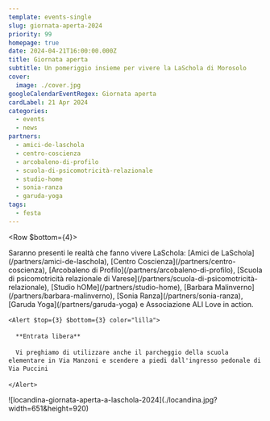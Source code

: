 ```yaml
---
template: events-single
slug: giornata-aperta-2024
priority: 99
homepage: true
date: 2024-04-21T16:00:00.000Z
title: Giornata aperta
subtitle: Un pomeriggio insieme per vivere la LaSchola di Morosolo
cover:
  image: ./cover.jpg
googleCalendarEventRegex: Giornata aperta
cardLabel: 21 Apr 2024
categories:
  - events
  - news
partners:
  - amici-de-laschola
  - centro-coscienza
  - arcobaleno-di-profilo
  - scuola-di-psicomotricità-relazionale
  - studio-home
  - sonia-ranza
  - garuda-yoga
tags:
  - festa
---
```


<EntryInfo variant="frequency" label="Quando" value="21 aprile 2024"/>
<EntryInfo variant="duration" label="16:00 - 18:30" value="attività"/>
<EntryInfo variant="duration" label="19:00" value="aperitivo"/>
<EntryInfo variant="participants" label="Info" value="preferibile la prenotazione"/>
<EntryInfo variant="location" label="A LaSchola" value="[Via Maroni 13, Casciago 21020, VA](https://g.page/laschola?share)" $bottom={6}/>

<Row $bottom={4}>
  <Col md={5}>
    Saranno presenti le realtà che fanno vivere LaSchola: [Amici de LaSchola](/partners/amici-de-laschola), [Centro Coscienza](/partners/centro-coscienza), [Arcobaleno di Profilo](/partners/arcobaleno-di-profilo), [Scuola di psicomotricità relazionale di Varese](/partners/scuola-di-psicomotricità-relazionale), [Studio hOMe](/partners/studio-home), [Barbara Malinverno](/partners/barbara-malinverno), [Sonia Ranza](/partners/sonia-ranza), [Garuda Yoga](/partners/garuda-yoga) e Associazione ALI Love in action.

    <Alert $top={3} $bottom={3} color="lilla">

      **Entrata libera**
      
      Vi preghiamo di utilizzare anche il parcheggio della scuola elementare in Via Manzoni e scendere a piedi dall'ingresso pedonale di Via Puccini

    </Alert>
  </Col>
  <Col md={7}>
    ![locandina-giornata-aperta-a-laschola-2024](./locandina.jpg?width=651&height=920)
  </Col>
</Row>

